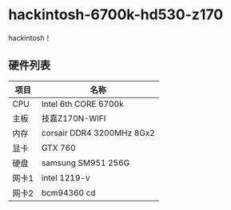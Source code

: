 # hackintosh-6700k-hd530-z170
hackintosh！
## 硬件列表

|项目|名称
|-|-
|CPU|Intel 6th CORE 6700k
|主板|技嘉Z170N-WIFI
|内存|corsair DDR4 3200MHz 8Gx2
|显卡|GTX 760
|硬盘|samsung SM951 256G
|网卡1|intel 1219-v
|网卡2|bcm94360 cd
